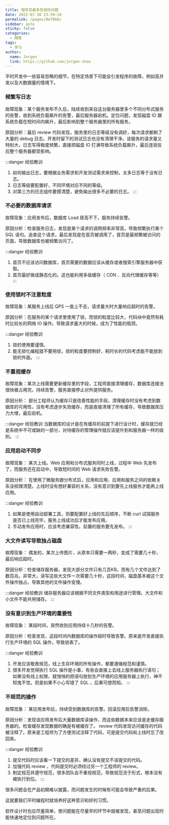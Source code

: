 ```yaml
---
title: 程序员最多忽视的问题
date: 2022-07-30 23:59:24
permalink: /pages/0e78b6/
sidebar: auto
sticky: false
categories:
  - 随笔
tags:
  - 学习
author: 
  name: Jorgen
  link: https://github.com/jorgen-zhao
---
```


平时开发中一些容易忽略的细节，在特定场景下可能会引发程序的故障，例如高并发以及大数据量的情境下。
<!-- more -->


### 频繁写日志

故障现象：某个服务发布不久后，陆续收到来自这台服务器里多个不同分布式服务的告警，收到系统负载飙升的告警，最后服务器宕机。定位问题，发现磁盘 IO 跟系统负载在短时间内飙升，最后影响到整个服务器里的所有服务。

原因分析：最后 review 代码发现，服务里的日志等级没有调好，每次请求都刷了大量的 debug 日志。开发时留下的测试日志也没有清理干净。该服务的请求量又特别大，日志写得极度频繁，直接把磁盘 IO 打满导致系统负载飙升，最后连锁反应整个服务器都受影响。


:::danger 经验教训
 1. 如何输出日志，要根据业务需求和开发测试需求来控制，太多日志等于没有日志。
 2. 日志等级要配置好，不同环境对应不同的等级。
 3. 对第三方的日志组件要摸清楚，避免输出很多不必要的日志。
:::

### 不必要的数据库请求

故障现象：应用发布后，数据库 Load 居高不下，服务持续告警。

原因分析：检查服务日志，发现是某个请求的调用频率非常高，导致频繁执行某个 SQL 语句。追查这个请求，最后发现是在首页被调用了，首页是最频繁被访问的页面，导致数据库也被频繁访问了。


:::danger 经验教训
 1. 首页不应该访问数据库，首页需要的数据应该从缓存或者搜索引擎服务器中获取。 
 2. 首页最好做成静态化的。这也能利用多级缓存（ CDN 、反向代理缓存等等）
:::


### 使用锁时不注意粒度

故障现象：某服务上线后 QPS 一直上不去，请求量大时大量响应超时的告警。

原因分析：在服务的某个请求里使用了锁，而锁的粒度比较大，代码块中竟然有耗时比较长的网络 IO 操作。导致请求量大的时候，成为了性能的瓶颈。

:::danger 经验教训
 1. 锁的使用要谨慎。
 2. 能无锁化编程就不要用锁，锁的粒度要控制好，耗时长的代码考虑能不能放到锁的外面。
:::


### 不重视缓存

故障现象：某次上线需要更新缓存里的字段，工程师直接清理缓存，数据库连接池很快被占用完，持续告警，服务直接停止对外提供服务。

原因分析： 部分工程师认为缓存只是改善性能的手段，清理缓存时没有考虑到数据库的可用性，没有考虑逐步失效缓存，而是直接清理了所有缓存，导致数据库压力大增，最后宕机。

:::danger 经验教训
当数据库的设计是在有缓存的前提下进行设计时，缓存就已经是系统中不可或缺的一部分，对待缓存的管理操作就应该提升到和服务器一样的级别。
:::


### 应用启动不同步

故障现象： 某次上线。Web 应用和分布式服务同时上线，过程中 Web 先发布了，而服务还在启动中，导致短时间的 Web 请求失败告警。


原因分析： 在使用了微服务跟分布式后，应用和应用、应用和服务之间的依赖关系没梳理清楚。上线时没有想好兼容的关系，没有意识到要先上线服务才能再上线应用。

:::danger 经验教训
 1. 如果是使用自动部署工具，则要配置好上线的先后顺序，不断 curl 试探服务是否已上线完毕，服务上线成功后才能发布应用。
 2. 手动发布应用时，应该考虑兼容性。前置的服务要先发布。
:::


### 大文件读写导致独占磁盘

故障现象： 偶发的，某次上传图片，从原本只需要一两秒，变成了需要几十秒，最后响应超时。


原因分析：检查储存服务器，发现大部分文件只有几百KB。而有几个文件达到了数百兆，非常大，读写这些大文件一次需要几十秒，这段时间，磁盘基本被这个文件操作独占。导致其他的文件操作变慢。


:::danger 经验教训
储存服务器应该根据不同文件类型和用途进行管理。大文件和小文件不能共用储存。
:::


### 没有意识到生产环境的重要性

故障现象： 某段时间，突然收到应用持续十几秒的告警。

原因分析：检查发现，这段时间内数据库的操作超时导致告警。原来是开发直接执行生产环境的 SQL 操作，导致锁表了。


:::danger 经验教训
 1. 开发应该敬畏规范，线上生存环境的所有操作，都要遵循规范和谨慎。
 2. 很多开发觉得执行 SQL 操作是小事，有些会直接上去线上服务器执行语句；如果没有线上权限，就悄悄的把语句放到生产环境的应用服务器上执行，神不知鬼不觉。但是如果不小心写错了 SQL ，后果可想而知。
:::

### 不规范的操作

故障现象： 某应用发布后，持续受到数据库的告警。回滚应用后告警消除。

原因分析：发现该应用发布后大量数据库读操作，而这些数据本来应该是走缓存服务器的。检查缓存发现数据的确是有被缓存了。 review 代码发现访问缓存的代码被注释了。原来是工程师为了方便测试注释了代码，可是提交代码和上线时忘了改回来。

:::danger 经验教训
 1. 提交代码时应该看一下提交的差异，确认没有提交不该提交的代码。
 2. 加强代码 review ，代码提交时必须经过另一个工程师的 review。
 3. 制定规范并遵守规范，很多团队会不重视规范，导致规范流于形式，根本没有被执行到位。
:::

很多问题会在产品初期难以披露，而问题发生的时候有可能会导致严重的后果。

这就要我们平时编程时就培养好这种意识和好的习惯。

软件设计时也应尽量简单，使问题能在尽量早的环节中就被发现，甚至问题出现时能快速地定位到问题所在。